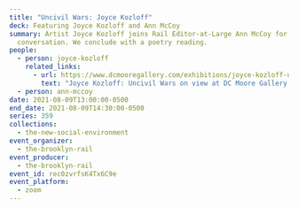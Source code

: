 ```yaml
---
title: "Uncivil Wars: Joyce Kozloff"
deck: Featuring Joyce Kozloff and Ann McCoy
summary: Artist Joyce Kozloff joins Rail Editor-at-Large Ann McCoy for a
  conversation. We conclude with a poetry reading.
people:
  - person: joyce-kozloff
    related_links:
      - url: https://www.dcmooregallery.com/exhibitions/joyce-kozloff-uncivil-wars
        text: "Joyce Kozloff: Uncivil Wars on view at DC Moore Gallery, New York"
  - person: ann-mccoy
date: 2021-08-09T13:00:00-0500
end_date: 2021-08-09T14:30:00-0500
series: 359
collections:
  - the-new-social-environment
event_organizer:
  - the-brooklyn-rail
event_producer:
  - the-brooklyn-rail
event_id: rec0zvrfsK4Tx6C9e
event_platform:
  - zoom
---
```

